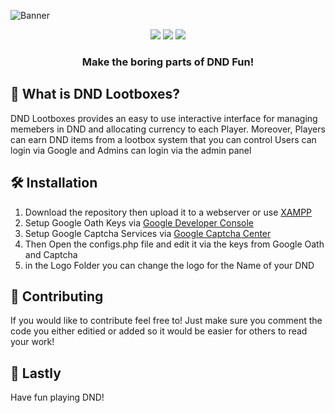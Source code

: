 
![Banner](https://user-images.githubusercontent.com/33614825/188432827-f1e30cdc-4bec-4a7d-b0ca-6a464d7caf81.png)
<p align="center" >
<img src="https://img.shields.io/github/last-commit/KTK27YT/DNDLootBox?style=flat-square">
<img src="https://img.shields.io/github/license/KTK27YT/DNDLootBox?style=flat-square">
<img src="https://img.shields.io/github/repo-size/KTK27YT/DNDLootbox?style=flat-square">
 <h3 align="center">Make the boring parts of DND Fun!</h3>
</p>

## 🤔 What is DND Lootboxes?

DND Lootboxes provides an easy to use interactive interface for managing memebers in DND and allocating currency to each Player.
Moreover, Players can earn DND items from a lootbox system that you can control
Users can login via Google and Admins can login via the admin panel

## 🛠️ Installation

1. Download the repository then upload it to a webserver or use [XAMPP](https://www.apachefriends.org/index.html)
2. Setup Google Oath Keys via [Google Developer Console](https://console.cloud.google.com/apis/dashboard)
3. Setup Google Captcha Services via [Google Captcha Center](https://www.google.com/recaptcha/admin)
4. Then Open the configs.php file and edit it via the keys from Google Oath and Captcha
5. in the Logo Folder you can change the logo for the Name of your DND

## 🧰 Contributing

If you would like to contribute feel free to! Just make sure you comment the code you either editied or added so it would be easier for others to read your work!

## 💖 Lastly

Have fun playing DND!
